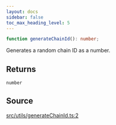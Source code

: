 ```yaml
---
layout: docs
sidebar: false
toc_max_heading_level: 5
---
```


```ts
function generateChainId(): number;
```

Generates a random chain ID as a number.

## Returns

`number`

## Source

[src/utils/generateChainId.ts:2](https://github.com/OffchainLabs/arbitrum-orbit-sdk/blob/9d5595a042e42f7d6b9af10a84816c98ea30f330/src/utils/generateChainId.ts#L2)
